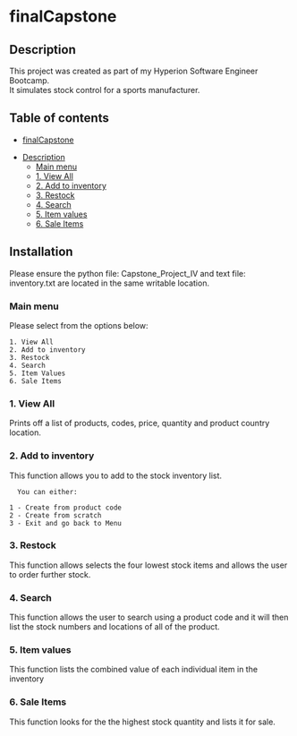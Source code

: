 # finalCapstone

## Description
This project was created as part of my Hyperion Software Engineer Bootcamp.\
It simulates stock control for a sports manufacturer.

   
   ## Table of contents

 - [finalCapstone](#finalcapstone)
  * [Description](#description)
    + [Main menu](#main-menu)
    + [1. View All](#1-view-all)
    + [2. Add to inventory](#2-add-to-inventory)
    + [3. Restock](#3-restock)
    + [4. Search](#4-search)
    + [5. Item values](#5-item-values)
    + [6. Sale Items](#6-sale-items)


## Installation
Please ensure the python file: Capstone_Project_IV and text file: inventory.txt are located in the same writable location.

### Main menu
   Please select from the options below:
                
    1. View All
    2. Add to inventory
    3. Restock
    4. Search
    5. Item Values
    6. Sale Items
   
### 1. View All
   Prints off a list of products, codes, price, quantity and product country location.<br />
   
   
### 2. Add to inventory
   This function allows you to add to the stock inventory list.

      You can either:

    1 - Create from product code
    2 - Create from scratch
    3 - Exit and go back to Menu

 ### 3. Restock
   This function allows selects the four lowest stock items and allows the user to order further stock.<br />
   
   
 ### 4. Search
   This function allows the user to search using a product code and it will then list the stock numbers and locations of all of the product.<br />
   
   
 ### 5. Item values
   This function lists the combined value of each individual item in the inventory <br />
   
 ### 6. Sale Items
   This function looks for the the highest stock quantity and lists it for sale. <br /> 
   
